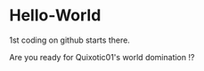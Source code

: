 # Hello-World

1st coding on github starts there.

Are you ready for Quixotic01's world domination !?
